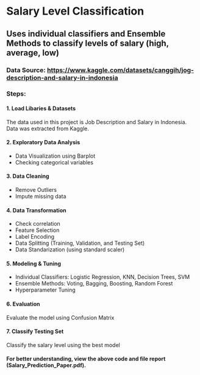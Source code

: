 # Salary Level Classification

## Uses individual classifiers and Ensemble Methods to classify levels of salary (high, average, low)
### Data Source: https://www.kaggle.com/datasets/canggih/jog-description-and-salary-in-indonesia
### Steps:
#### 1. Load Libaries & Datasets
The data used in this project is Job Description and Salary in Indonesia. Data was extracted from Kaggle.
#### 2. Exploratory Data Analysis
- Data Visualization using Barplot
- Checking categorical variables
#### 3. Data Cleaning
- Remove Outliers
- Impute missing data
#### 4. Data Transformation
- Check correlation
- Feature Selection
- Label Encoding
- Data Splitting (Training, Validation, and Testing Set)
- Data Standarization (using standard scaler)
#### 5. Modeling & Tuning 
- Individual Classifiers: Logistic Regression, KNN, Decision Trees, SVM
- Ensemble Methods: Voting, Bagging, Boosting, Random Forest
- Hyperparameter Tuning
#### 6. Evaluation
Evaluate the model using Confusion Matrix
#### 7. Classify Testing Set
Classify the salary level using the best model

#### For better understanding, view the above code and file report (Salary_Prediction_Paper.pdf).

